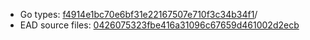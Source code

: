 * Go types: [f4914e1bc70e6bf31e22167507e710f3c34b34f1](https://github.com/NYULibraries/dlts-finding-aids-ead-go-packages/commit/f4914e1bc70e6bf31e22167507e710f3c34b34f1)/
* EAD source files: [0426075323fbe416a31096c67659d461002d2ecb](https://github.com/NYULibraries/dlts-finding-aids-ead-sample-set-1/commit/0426075323fbe416a31096c67659d461002d2ecb)
